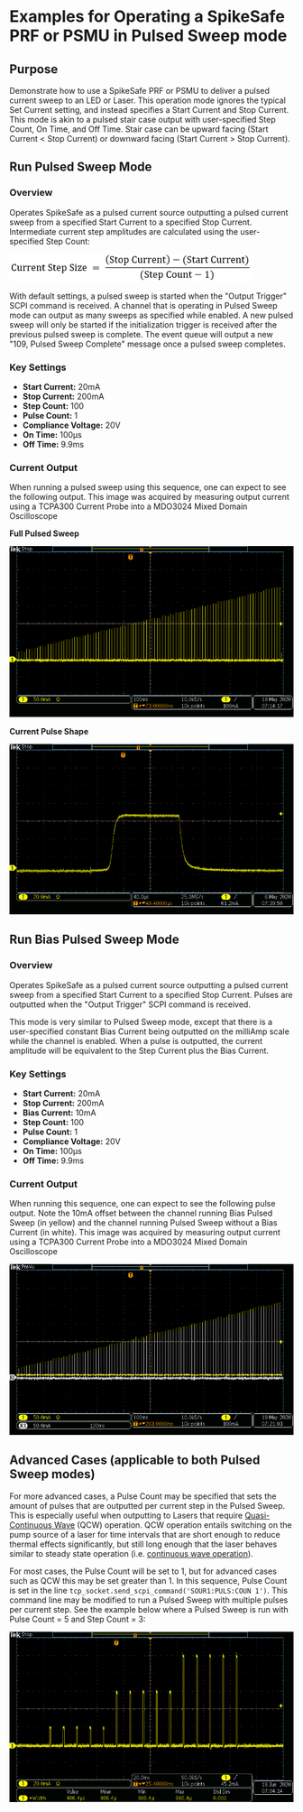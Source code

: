 # Examples for Operating a SpikeSafe PRF or PSMU in Pulsed Sweep mode

## **Purpose**
Demonstrate how to use a SpikeSafe PRF or PSMU to deliver a pulsed current sweep to an LED or Laser. This operation mode ignores the typical Set Current setting, and instead specifies a Start Current and Stop Current. This mode is akin to a pulsed stair case output with user-specified Step Count, On Time, and Off Time. Stair case can be upward facing (Start Current < Stop Current) or downward facing (Start Current > Stop Current).

## **Run Pulsed Sweep Mode**

### Overview 
Operates SpikeSafe as a pulsed current source outputting a pulsed current sweep from a specified Start Current to a specified Stop Current. Intermediate current step amplitudes are calculated using the user-specified Step Count:

![](step_size_calculation.png)

With default settings, a pulsed sweep is started when the "Output Trigger" SCPI command is received. A channel that is operating in Pulsed Sweep mode can output as many sweeps as specified while enabled. A new pulsed sweep will only be started if the initialization trigger is received after the previous pulsed sweep is complete. The event queue will output a new "109, Pulsed Sweep Complete" message once a pulsed sweep completes.

### Key Settings 
- **Start Current:** 20mA
- **Stop Current:** 200mA
- **Step Count:** 100
- **Pulse Count:** 1
- **Compliance Voltage:** 20V
- **On Time:** 100µs
- **Off Time:** 9.9ms

### Current Output
When running a pulsed sweep using this sequence, one can expect to see the following output. This image was acquired by measuring output current using a TCPA300 Current Probe into a MDO3024 Mixed Domain Oscilloscope

**Full Pulsed Sweep**

![](pulsed_sweep_output.png)

**Current Pulse Shape**

![](pulsed_sweep_pulse_shape.png)

## **Run Bias Pulsed Sweep Mode**

### Overview
Operates SpikeSafe as a pulsed current source outputting a pulsed current sweep from a specified Start Current to a specified Stop Current. Pulses are outputted when the "Output Trigger" SCPI command is received. 

This mode is very similar to Pulsed Sweep mode, except that there is a user-specified constant Bias Current being outputted on the milliAmp scale while the channel is enabled. When a pulse is outputted, the current amplitude will be equivalent to the Step Current plus the Bias Current.

### Key Settings
- **Start Current:** 20mA
- **Stop Current:** 200mA
- **Bias Current:** 10mA
- **Step Count:** 100
- **Pulse Count:** 1
- **Compliance Voltage:** 20V
- **On Time:** 100µs
- **Off Time:** 9.9ms

### Current Output
When running this sequence, one can expect to see the following pulse output. Note the 10mA offset between the channel running Bias Pulsed Sweep (in yellow) and the channel running Pulsed Sweep without a Bias Current (in white). This image was acquired by measuring output current using a TCPA300 Current Probe into a MDO3024 Mixed Domain Oscilloscope

![](bps_vs_ps_output.png)


## Advanced Cases (applicable to both Pulsed Sweep modes)
For more advanced cases, a Pulse Count may be specified that sets the amount of pulses that are outputted per current step in the Pulsed Sweep. This is especially useful when outputting to Lasers that require [Quasi-Continuous Wave](https://www.rp-photonics.com/quasi_continuous_wave_operation.html) (QCW) operation. QCW operation entails switching on the pump source of a laser for time intervals that are short enough to reduce thermal effects significantly, but still long enough that the laser behaves similar to steady state operation (i.e. [continuous wave operation](https://www.rp-photonics.com/continuous_wave_operation.html)).

For most cases, the Pulse Count will be set to 1, but for advanced cases such as QCW this may be set greater than 1. In this sequence, Pulse Count is set in the line `tcp_socket.send_scpi_command('SOUR1:PULS:COUN 1')`. This command line may be modified to run a Pulsed Sweep with multiple pulses per current step. See the example below where a Pulsed Sweep is run with Pulse Count = 5 and Step Count = 3:

![](qcw_example_screenshot.png)